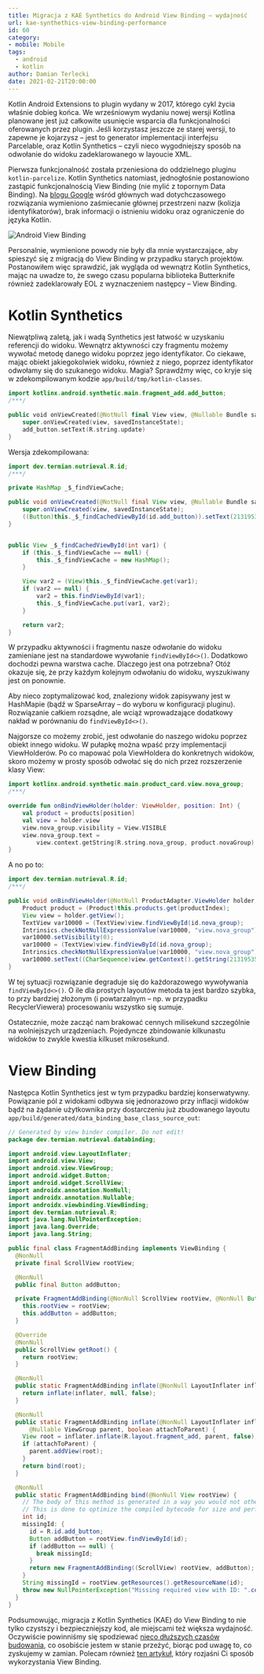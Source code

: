 ```yaml
---
title: Migracja z KAE Synthetics do Android View Binding – wydajność 
url: kae-synthethics-view-binding-performance
id: 60
category:
- mobile: Mobile
tags:
  - android
  - kotlin
author: Damian Terlecki
date: 2021-02-21T20:00:00
---
```


Kotlin Android Extensions to plugin wydany w 2017, którego cykl życia właśnie dobieg końca. We wrześniowym wydaniu nowej wersji
Kotlina planowane jest już całkowite usunięcie wsparcia dla funkcjonalności oferowanych przez plugin. Jeśli korzystasz jeszcze ze
starej wersji, to zapewne je kojarzysz – jest to generator implementacji interfejsu Parcelable, oraz Kotlin Synthetics – czyli
nieco wygodniejszy sposób na odwołanie do widoku zadeklarowanego w layoucie XML.

Pierwsza funkcjonalność została przeniesiona do oddzielnego pluginu `kotlin-parcelize`. Kotlin Synthetics natomiast, jednogłośnie
postanowiono zastąpić funkcjonalnością View Binding (nie mylić z topornym Data Binding). Na [blogu Google](https://android-developers.googleblog.com/2020/11/the-future-of-kotlin-android-extensions.html)
wśród głównych wad dotychczasowego rozwiązania wymieniono zaśmiecanie głównej przestrzeni nazw (kolizja identyfikatorów), brak
informacji o istnieniu widoku oraz ograniczenie do języka Kotlin.

<img src="/img/hq/android-view-binding.png" alt="Android View Binding" title="Android View Binding">

Personalnie, wymienione powody nie były dla mnie wystarczające, aby spieszyć się z migracją do View Binding w przypadku starych projektów.
Postanowiłem więc sprawdzić, jak wygląda od wewnątrz Kotlin Synthetics, mając na uwadze to, że swego czasu popularna biblioteka
Butterknife również zadeklarowały EOL z wyznaczeniem następcy – View Binding.

# Kotlin Synthetics

Niewątpliwą zaletą, jak i wadą Synthetics jest łatwość w uzyskaniu referencji do widoku. Wewnątrz aktywności czy fragmentu możemy
wywołać metodę danego widoku poprzez jego identyfikator. Co ciekawe, mając obiekt jakiegokolwiek widoku, również z niego, poprzez
identyfikator odwołamy się do szukanego widoku. Magia? Sprawdźmy więc, co kryje się w zdekompilowanym kodzie `app/build/tmp/kotlin-classes`.

```kotlin
import kotlinx.android.synthetic.main.fragment_add.add_button;
/***/

public void onViewCreated(@NotNull final View view, @Nullable Bundle savedInstanceState) {
    super.onViewCreated(view, savedInstanceState);
    add_button.setText(R.string.update)
}
```
Wersja zdekompilowana:
```java
import dev.termian.nutrieval.R.id;
/***/

private HashMap _$_findViewCache;

public void onViewCreated(@NotNull final View view, @Nullable Bundle savedInstanceState) {
    super.onViewCreated(view, savedInstanceState);
    ((Button)this._$_findCachedViewById(id.add_button)).setText(2131953625);
}


public View _$_findCachedViewById(int var1) {
    if (this._$_findViewCache == null) {
        this._$_findViewCache = new HashMap();
    }

    View var2 = (View)this._$_findViewCache.get(var1);
    if (var2 == null) {
        var2 = this.findViewById(var1);
        this._$_findViewCache.put(var1, var2);
    }

    return var2;
}
```

W przypadku aktywności i fragmentu nasze odwołanie do widoku zamieniane jest na standardowe wywołanie `findViewById<>()`.
Dodatkowo dochodzi pewna warstwa cache. Dlaczego jest ona potrzebna? Otóż okazuje się, że przy każdym kolejnym odwołaniu
do widoku, wyszukiwany jest on ponownie.

Aby nieco zoptymalizować kod, znaleziony widok zapisywany jest w HashMapie (bądź
w SparseArray – do wyboru w konfiguracji pluginu). Rozwiązanie całkiem rozsądne, ale wciąż wprowadzające dodatkowy nakład
w porównaniu do `findViewById<>()`.

Najgorsze co możemy zrobić, jest odwołanie do naszego widoku poprzez obiekt innego widoku. W pułapkę można wpaść
przy implementacji ViewHolderów. Po co mapować pola ViewHoldera do konkretnych widoków, skoro możemy w prosty sposób
odwołać się do nich przez rozszerzenie klasy View:

```kotlin
import kotlinx.android.synthetic.main.product_card.view.nova_group;
/***/

override fun onBindViewHolder(holder: ViewHolder, position: Int) {
    val product = products[position]
    val view = holder.view
    view.nova_group.visibility = View.VISIBLE
    view.nova_group.text =
        view.context.getString(R.string.nova_group, product.novaGroup)
}
```
A no po to:
```java
import dev.termian.nutrieval.R.id;
/***/

public void onBindViewHolder(@NotNull ProductAdapter.ViewHolder holder, int position) {
    Product product = (Product)this.products.get(productIndex);
    View view = holder.getView();
    TextView var10000 = (TextView)view.findViewById(id.nova_group);
    Intrinsics.checkNotNullExpressionValue(var10000, "view.nova_group");
    var10000.setVisibility(0);
    var10000 = (TextView)view.findViewById(id.nova_group);
    Intrinsics.checkNotNullExpressionValue(var10000, "view.nova_group");
    var10000.setText((CharSequence)view.getContext().getString(2131953540, new Object[]{product.getNovaGroup()}));
}
```

W tej sytuacji rozwiązanie degraduje się do każdorazowego wywoływania `findViewById<>()`. O ile dla prostych layoutów
metoda ta jest bardzo szybka, to przy bardziej złożonym (i powtarzalnym – np. w przypadku RecyclerViewera) procesowaniu
wszystko się sumuje.

Ostatecznie, może zacząć nam brakować cennych milisekund szczególnie na wolniejszych urządzeniach.
Pojedyncze zbindowanie kilkunastu widoków to zwykle kwestia kilkuset mikrosekund.

# View Binding

Następca Kotlin Synthetics jest w tym przypadku bardziej konserwatywny. Powiązanie pól z widokami odbywa się jednorazowo
przy inflacji widoków bądź na żądanie użytkownika przy dostarczeniu już zbudowanego layoutu `app/build/generated/data_binding_base_class_source_out`:

```java
// Generated by view binder compiler. Do not edit!
package dev.termian.nutrieval.databinding;

import android.view.LayoutInflater;
import android.view.View;
import android.view.ViewGroup;
import android.widget.Button;
import android.widget.ScrollView;
import androidx.annotation.NonNull;
import androidx.annotation.Nullable;
import androidx.viewbinding.ViewBinding;
import dev.termian.nutrieval.R;
import java.lang.NullPointerException;
import java.lang.Override;
import java.lang.String;

public final class FragmentAddBinding implements ViewBinding {
  @NonNull
  private final ScrollView rootView;

  @NonNull
  public final Button addButton;

  private FragmentAddBinding(@NonNull ScrollView rootView, @NonNull Button addButton {
    this.rootView = rootView;
    this.addButton = addButton;
  }

  @Override
  @NonNull
  public ScrollView getRoot() {
    return rootView;
  }

  @NonNull
  public static FragmentAddBinding inflate(@NonNull LayoutInflater inflater) {
    return inflate(inflater, null, false);
  }

  @NonNull
  public static FragmentAddBinding inflate(@NonNull LayoutInflater inflater,
      @Nullable ViewGroup parent, boolean attachToParent) {
    View root = inflater.inflate(R.layout.fragment_add, parent, false);
    if (attachToParent) {
      parent.addView(root);
    }
    return bind(root);
  }

  @NonNull
  public static FragmentAddBinding bind(@NonNull View rootView) {
    // The body of this method is generated in a way you would not otherwise write.
    // This is done to optimize the compiled bytecode for size and performance.
    int id;
    missingId: {
      id = R.id.add_button;
      Button addButton = rootView.findViewById(id);
      if (addButton == null) {
        break missingId;
      }
      return new FragmentAddBinding((ScrollView) rootView, addButton);
    }
    String missingId = rootView.getResources().getResourceName(id);
    throw new NullPointerException("Missing required view with ID: ".concat(missingId));
  }
}
```

Podsumowując, migracja z Kotlin Synthetics (KAE) do View Binding to nie tylko czystszy i bezpieczniejszy kod, ale miejscami
też większa wydajność. Oczywiście powinniśmy się spodziewać
[nieco dłuższych czasów budowania](https://blog.stylingandroid.com/view-binding-performance/), co osobiście jestem w stanie przeżyć,
biorąc pod uwagę to, co zyskujemy w zamian. Polecam również [ten artykuł](https://chetangupta.net/viewbinding/), który rozjaśni Ci
sposób wykorzystania View Binding.
